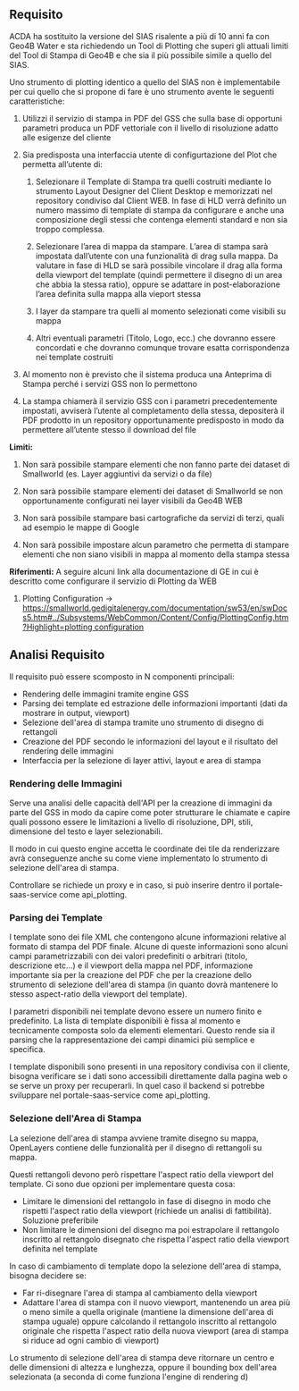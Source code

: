 ## Requisito
ACDA ha sostituito la versione del SIAS risalente a più di 10 anni fa con Geo4B Water e sta richiedendo un Tool di Plotting che superi gli attuali limiti del Tool di Stampa di Geo4B e che sia il più possibile simile a quello del SIAS.

Uno strumento di plotting identico a quello del SIAS non è implementabile per cui quello che si propone di fare è uno strumento avente le seguenti caratteristiche:

1. Utilizzi il servizio di stampa in PDF del GSS che sulla base di opportuni parametri produca un PDF vettoriale con il livello di risoluzione adatto alle esigenze del cliente
    
2. Sia predisposta una interfaccia utente di configurtazione del Plot che permetta all’utente di:
    
    1. Selezionare il Template di Stampa tra quelli costruiti mediante lo strumento Layout Designer del Client Desktop e memorizzati nel repository condiviso dal Client WEB. In fase di HLD verrà definito un numero massimo di template di stampa da configurare e anche una composizione degli stessi che contenga elementi standard e non sia troppo complessa.
        
    2. Selezionare l’area di mappa da stampare. L’area di stampa sarà impostata dall’utente con una funzionalità di drag sulla mappa. Da valutare in fase di HLD se sarà possibile vincolare il drag alla forma della viewport del template (quindi permettere il disegno di un area che abbia la stessa ratio), oppure se adattare in post-elaborazione l’area definita sulla mappa alla vieport stessa
        
    3. I layer da stampare tra quelli al momento selezionati come visibili su mappa
        
    4. Altri eventuali parametri (Titolo, Logo, ecc.) che dovranno essere concordati e che dovranno comunque trovare esatta corrispondenza nei template costruiti
        
3. Al momento non è previsto che il sistema produca una Anteprima di Stampa perché i servizi GSS non lo permettono
    
4. La stampa chiamerà il servizio GSS con i parametri precedentemente impostati, avviserà l’utente al completamento della stessa, depositerà il PDF prodotto in un repository opportunamente predisposto in modo da permettere all’utente stesso il download del file
    

**Limiti:**

1. Non sarà possibile stampare elementi che non fanno parte dei dataset di Smallworld (es. Layer aggiuntivi da servizi o da file)
    
2. Non sarà possibile stampare elementi dei dataset di Smallworld se non opportunamente configurati nei layer visibili da Geo4B WEB
    
3. Non sarà possibile stampare basi cartografiche da servizi di terzi, quali ad esempio le mappe di Google
    
4. Non sarà possibile impostare alcun parametro che permetta di stampare elementi che non siano visibili in mappa al momento della stampa stessa
    

**Riferimenti:** A seguire alcuni link alla documentazione di GE in cui è descritto come configurare il servizio di Plotting da WEB

1. Plotting Configuration → [https://smallworld.gedigitalenergy.com/documentation/sw53/en/swDocs5.htm#../Subsystems/WebCommon/Content/Config/PlottingConfig.htm?Highlight=plotting configuration](https://smallworld.gedigitalenergy.com/documentation/sw53/en/swDocs5.htm#../Subsystems/WebCommon/Content/Config/PlottingConfig.htm?Highlight=plotting%20configuration "https://smallworld.gedigitalenergy.com/documentation/sw53/en/swDocs5.htm#../Subsystems/WebCommon/Content/Config/PlottingConfig.htm?Highlight=plotting%20configuration")
## Analisi Requisito
Il requisito può essere scomposto in N componenti principali:
- Rendering delle immagini tramite engine GSS
- Parsing dei template ed estrazione delle informazioni importanti (dati da mostrare in output, viewport)
- Selezione dell'area di stampa tramite uno strumento di disegno di rettangoli
- Creazione del PDF secondo le informazioni del layout e il risultato del rendering delle immagini
- Interfaccia per la selezione di layer attivi, layout e area di stampa

### Rendering delle Immagini
Serve una analisi delle capacità dell'API per la creazione di immagini da parte del GSS in modo da capire come poter strutturare le chiamate e capire quali possono essere le limitazioni a livello di risoluzione, DPI, stili, dimensione del testo e layer selezionabili.

Il modo in cui questo engine accetta le coordinate dei tile da renderizzare avrà conseguenze anche su come viene implementato lo strumento di selezione dell'area di stampa.

Controllare se richiede un proxy e in caso, si può inserire dentro il portale-saas-service come api_plotting.

### Parsing dei Template
I template sono dei file XML che contengono alcune informazioni relative al formato di stampa del PDF finale. Alcune di queste informazioni sono alcuni campi parametrizzabili con dei valori predefiniti o arbitrari (titolo, descrizione etc...) e il viewport della mappa nel PDF, informazione importante sia per la creazione del PDF che per la creazione dello strumento di selezione dell'area di stampa (in quanto dovrà mantenere lo stesso aspect-ratio della viewport del template).

I parametri disponibili nei template devono essere un numero finito e predefinito. La lista di template disponibili è fissa al momento e tecnicamente composta solo da elementi elementari. Questo rende sia il parsing che la rappresentazione dei campi dinamici più semplice e specifica.

I template disponibili sono presenti in una repository condivisa con il cliente, bisogna verificare se i dati sono accessibili direttamente dalla pagina web o se serve un proxy per recuperarli. In quel caso il backend si potrebbe sviluppare nel portale-saas-service come api_plotting.

### Selezione dell'Area di Stampa
La selezione dell'area di stampa avviene tramite disegno su mappa, OpenLayers contiene delle funzionalità per il disegno di rettangoli su mappa.

Questi rettangoli devono però rispettare l'aspect ratio della viewport del template. Ci sono due opzioni per implementare questa cosa:
- Limitare le dimensioni del rettangolo in fase di disegno in modo che rispetti l'aspect ratio della viewport (richiede un analisi di fattibilità). Soluzione preferibile
- Non limitare le dimensioni del disegno ma poi estrapolare il rettangolo inscritto al rettangolo disegnato che rispetta l'aspect ratio della viewport definita nel template

In caso di cambiamento di template dopo la selezione dell'area di stampa, bisogna decidere se:
- Far ri-disegnare l'area di stampa al cambiamento della viewport
- Adattare l'area di stampa con il nuovo viewport, mantenendo un area più o meno simile a quella originale (mantiene la dimensione dell'area di stampa uguale) oppure calcolando il rettangolo inscritto al rettangolo originale che rispetta l'aspect ratio della nuova viewport (area di stampa si riduce ad ogni cambio di viewport)

Lo strumento di selezione dell'area di stampa deve ritornare un centro e delle dimensioni di altezza e lunghezza, oppure il bounding box dell'area selezionata (a seconda di come funziona l'engine di rendering d)